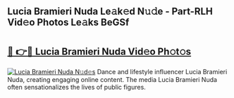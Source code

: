 ## Lucia Bramieri Nuda Le𝚊k𝚎d N𝚞𝚍e - Part-RLH Vid𝚎o Photos Le𝚊ks BeGSf

# <h2><a href="http://fbepmxg.evod.top/?m=Lucia+Bramieri+Nuda">🔗 👉🔴 Lucia Bramieri Nuda Vid𝚎o Ph𝚘t𝚘s</a></h2>

[![Lucia Bramieri Nuda N𝚞d𝚎s](https://i.imgur.com/8V9OHl7.gif)](http://fbepmxg.evod.top/?m=Lucia+Bramieri+Nuda)
Dance and lifestyle influencer Lucia Bramieri Nuda, creating engaging online content. The media Lucia Bramieri Nuda often sensationalizes the lives of public figures. 
